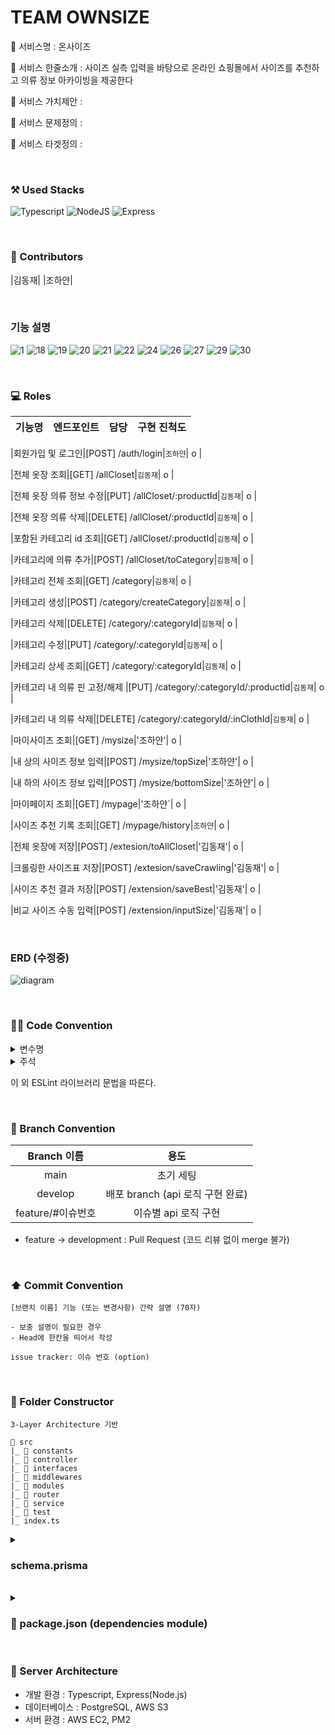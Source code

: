 # TEAM OWNSIZE
🔔 서비스명 : 온사이즈

🔔 서비스 한줄소개 : 사이즈 실측 입력을 바탕으로 온라인 쇼핑몰에서 사이즈를 추천하고 의류 정보 아카이빙을 제공한다

🔔 서비스 가치제안 : 

🔔 서비스 문제정의 : 

🔔 서비스 타겟정의 : 

<br/>

### ⚒️ Used Stacks
 ![Typescript](https://img.shields.io/badge/Typescript-3178C6?style=for-the-badge&logo=typescript&logoColor=white)
 ![NodeJS](https://img.shields.io/badge/Node.js-6DA55F?style=for-the-badge&logo=node.js&logoColor=white)
 ![Express](https://img.shields.io/badge/Express-000000?style=for-the-badge&logo=express&logoColor=white)

<br/>

### 👥 Contributors
|김동재| |조하얀|

<br/>

### 기능 설명

![1](https://user-images.githubusercontent.com/87058086/212251691-04f91c31-bdd2-40c0-bea2-32983c35986a.jpg)
![18](https://user-images.githubusercontent.com/87058086/212251542-20700706-0fba-4136-8ee0-d6681d3af792.jpg)
![19](https://user-images.githubusercontent.com/87058086/212251546-83836007-ac36-4bd8-9b63-e51ee3f2dbf9.jpg)
![20](https://user-images.githubusercontent.com/87058086/212251550-557f5122-d548-4f49-9503-4643be625248.jpg)
![21](https://user-images.githubusercontent.com/87058086/212251551-281b002a-97ae-46dd-b034-58c6dd8a31d2.jpg)
![22](https://user-images.githubusercontent.com/87058086/212251552-9930de87-3a8e-4c31-9eab-7da7c64fd245.jpg)
![24](https://user-images.githubusercontent.com/87058086/212251554-542a53f5-a620-4c54-bc12-255426d296f7.jpg)
![26](https://user-images.githubusercontent.com/87058086/212251324-cbb37ad9-1ba1-4531-be1b-4e87d86204ad.jpg)
![27](https://user-images.githubusercontent.com/87058086/212251370-440775da-f4ae-48e4-9467-ec79a5ccd10b.jpg)
![29](https://user-images.githubusercontent.com/87058086/212251400-008115f9-ef46-4dc8-824e-182e85ccca3b.jpg)
![30](https://user-images.githubusercontent.com/87058086/212251429-f4099461-2968-41e2-b4ef-94a23f29c375.jpg)

<br/>

### 💻 Roles
|기능명|엔드포인트|담당|구현 진척도|
| :---: | :---: | :---: | :---: |

|회원가입 및 로그인|[POST] /auth/login|`조하얀`| o |

|전체 옷장 조회|[GET] /allCloset|`김동재`| o |

|전체 옷장 의류 정보 수정|[PUT] /allCloset/:productId|`김동재`| o |

|전체 옷장 의류 삭제|[DELETE] /allCloset/:productId|`김동재`| o |

|포함된 카테고리 id 조회|[GET] /allCloset/:productId|`김동재`| o |

|카테고리에 의류 추가|[POST] /allCloset/toCategory|`김동재`| o |

|카테고리 전체 조회|[GET] /category|`김동재`| o |

|카테고리 생성|[POST] /category/createCategory|`김동재`| o |

|카테고리 삭제|[DELETE] /category/:categoryId|`김동재`| o |

|카테고리 수정|[PUT] /category/:categoryId|`김동재`| o |

|카테고리 상세 조회|[GET] /category/:categoryId|`김동재`| o |

|카테고리 내 의류 핀 고정/해제 |[PUT] /category/:categoryId/:productId|`김동재`| o |

|카테고리 내 의류 삭제|[DELETE] /category/:categoryId/:inClothId|`김동재`| o |

|마이사이즈 조회|[GET] /mysize|'조하얀'| o |

|내 상의 사이즈 정보 입력|[POST] /mysize/topSize|'조하얀'| o |

|내 하의 사이즈 정보 입력|[POST] /mysize/bottomSize|'조하얀'| o |

|마이페이지 조회|[GET] /mypage|'조하얀`| o |

|사이즈 추천 기록 조회|[GET] /mypage/history|`조하얀`| o |

|전체 옷장에 저장|[POST] /extesion/toAllCloset|'김동재'| o |

|크롤링한 사이즈표 저장|[POST] /extesion/saveCrawling|'김동재'| o |

|사이즈 추천 결과 저장|[POST] /extension/saveBest|'김동재'| o |

|비교 사이즈 수동 입력|[POST] /extension/inputSize|'김동재'| o |



<br/>

### ERD (수정중)
![diagram](https://user-images.githubusercontent.com/87058086/210496676-54e17fcd-cc64-4a32-9311-a2e0b5bc5622.png)




<br/>

### 🧑‍💻 Code Convention

<details>
<summary>변수명</summary>   
<div markdown="1">       

 1. Camel Case 사용
 2. 함수의 경우 동사+명사 사용 ( ex) getUser() )
 3. 약어는 되도록 사용하지 않음
 
</div>
</details>

<details>
<summary>주석</summary>   
<div markdown="1">       

 1. 한 줄 주석 사용 //
 2. 함수 주석
 ```
 /**
 * @route
 * @desc
 * @access
 **/
 getUser()
 ```
 
</div>
</details>

이 외 ESLint 라이브러리 문법을 따른다.

<br/>

### 🎋 Branch Convention
|Branch 이름|용도|
| :--: | :--: |
|main|초기 세팅|
|develop|배포 branch (api 로직 구현 완료)|
|feature/#이슈번호|이슈별 api 로직 구현|

- feature -> development : Pull Request (코드 리뷰 없이 merge 불가)

<br/>

### ⬆️ Commit Convention
```
[브랜치 이름] 기능 (또는 변경사항) 간략 설명 (70자)

- 보충 설명이 필요한 경우
- Head에 한칸을 띄어서 작성

issue tracker: 이슈 번호 (option)
```

<br/>

### 📂 Folder Constructor
```
3-Layer Architecture 기반

📁 src
|_ 📁 constants
|_ 📁 controller
|_ 📁 interfaces
|_ 📁 middlewares
|_ 📁 modules
|_ 📁 router
|_ 📁 service
|_ 📁 test
|_ index.ts
```
<details>
<summary> <h3> schema.prisma </h3></summary>   
<div markdown="1">   

```
{
generator client {
  provider = "prisma-client-js"
}

datasource db {
  provider = "postgresql"
  url      = env("DATABASE_URL")
}

model User {
  id        Int         @id(map: "user_pk") @unique(map: "user_id_uindex") @default(autoincrement())
  name      String?     @db.VarChar(10)
  email     String?     @db.VarChar(50)
  AllCloset AllCloset[]
}
```
</div>
</details>

<br/>

<details>
<summary> <h3> 🔶 package.json (dependencies module)</h3></summary>   
<div markdown="1">   

```
{
  "name": "Server",
  "version": "1.0.0",
  "main": "index.js",
  "repository": "https://github.com/OWN-SIZE/Server.git",
  "author": "ehdwoKIM <kinbell19@gmail.com>",
  "license": "MIT",
  "scripts": {
    "dev": "nodemon",
    "build": "tsc && node dist",
    "db:pull": "npx prisma db pull",
    "db:push": "npx prisma db push",
    "generate": "npx prisma generate"
  },
  "dependencies": {
    "@prisma/client": "^4.6.1",
    "bcryptjs": "^2.4.3",
    "express": "^4.18.2",
    "express-validator": "^6.14.2",
    "prisma": "^4.6.1",
    "typescript": "^4.9.3"
  },
  "devDependencies": {
    "@types/bcryptjs": "^2.4.2",
    "@types/express": "^4.17.14",
    "@types/express-validator": "^3.0.0",
    "@types/node": "^18.11.9",
    "nodemon": "^2.0.20",
    "ts-node": "^10.9.1"
  }    
}
```
</div>
</details>
 
<br/>

### 📌 Server Architecture
- 개발 환경 : Typescript, Express(Node.js)
- 데이터베이스 : PostgreSQL, AWS S3
- 서버 환경 : AWS EC2, PM2
